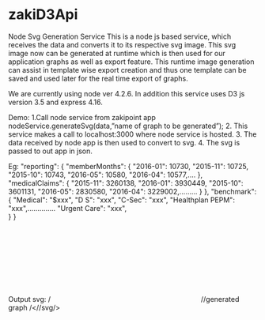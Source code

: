 # zakiD3Api
Node Svg Generation Service
This is a node js based service, which receives the data and converts it to its respective svg image.
This svg image now can be generated at runtime which is then used for our application graphs as well as export feature. This runtime image generation can assist in template wise export creation and thus one template can be saved and used later for the real time export of graphs.

We are currently using node ver 4.2.6. In addition this service uses D3 js version 3.5 and express 4.16.

Demo:
1.Call node service from zakipoint app
	nodeService.generateSvg(data,”name of graph to be generated”);
2. This service makes a call to localhost:3000 where node service is hosted.
3. The data received by node app is then used to convert to svg.
4. The svg is passed to out app in json.

Eg:
"reporting": {
        "memberMonths": {
            "2016-01": 10730,
            "2015-11": 10725,
            "2015-10": 10743,
            "2016-05": 10580,
            "2016-04": 10577,....
        },
        "medicalClaims": {
            "2015-11": 3260138,
            "2016-01": 3930449,
            "2015-10": 3601131,
            "2016-05": 2830580,
            "2016-04": 3229002,.........
        }
    },
    "benchmark": {
        "Medical": "$xxx",
        "D S": "xxx",
        "C-Sec": "xxx",
        "Healthplan PEPM": "xxx",..............
        "Urgent Care": "xxx",   
    }
}


Output svg:
/<svg/>
//generated graph
/<//svg/>
